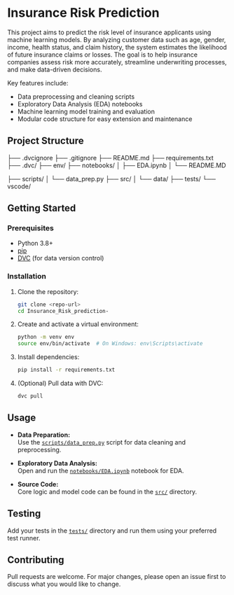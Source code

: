 # Insurance Risk Prediction

This project aims to predict the risk level of insurance applicants using machine learning models. By analyzing customer data such as age, gender, income, health status, and claim history, the system estimates the likelihood of future insurance claims or losses. The goal is to help insurance companies assess risk more accurately, streamline underwriting processes, and make data-driven decisions.

Key features include:
- Data preprocessing and cleaning scripts
- Exploratory Data Analysis (EDA) notebooks
- Machine learning model training and evaluation
- Modular code structure for easy extension and maintenance

## Project Structure

 ├── .dvcignore 
 ├── .gitignore 
 ├── README.md 
 ├── requirements.txt 
 ├── .dvc/ 
 ├── env/ 
 ├── notebooks/ 
           │ ├── EDA.ipynb 
           │ └── README.MD 
           
├── scripts/ │ 
             └── data_prep.py 
├── src/ │ 
         └── data/ 
├── tests/ 
└── vscode/


## Getting Started

### Prerequisites

- Python 3.8+
- [pip](https://pip.pypa.io/en/stable/)
- [DVC](https://dvc.org/) (for data version control)

### Installation

1. Clone the repository:
    ```sh
    git clone <repo-url>
    cd Insurance_Risk_prediction-
    ```

2. Create and activate a virtual environment:
    ```sh
    python -m venv env
    source env/bin/activate  # On Windows: env\Scripts\activate
    ```

3. Install dependencies:
    ```sh
    pip install -r requirements.txt
    ```

4. (Optional) Pull data with DVC:
    ```sh
    dvc pull
    ```

## Usage

- **Data Preparation:**  
  Use the [`scripts/data_prep.py`](scripts/data_prep.py) script for data cleaning and preprocessing.

- **Exploratory Data Analysis:**  
  Open and run the [`notebooks/EDA.ipynb`](notebooks/EDA.ipynb) notebook for EDA.

- **Source Code:**  
  Core logic and model code can be found in the [`src/`](src/) directory.

## Testing

Add your tests in the [`tests/`](tests/) directory and run them using your preferred test runner.

## Contributing

Pull requests are welcome. For major changes, please open an issue first to discuss what you would like to change.

